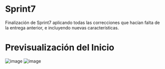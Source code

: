 # Sprint7
 Finalización de Sprint7 aplicando todas las correcciones que hacían falta de la entrega anterior, e incluyendo nuevas características.
 
 # Previsualización del Inicio
![image](https://user-images.githubusercontent.com/105322348/188300505-d76ec7c0-5f5c-4bda-809b-ef9cd72f0d77.png)
![image](https://user-images.githubusercontent.com/105322348/188300516-a61aa44a-713c-42c9-939c-61bbd8da2ba5.png)
